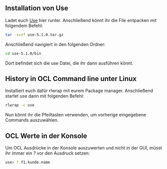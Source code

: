 ## Installation von Use

Ladet euch [Use](https://sourceforge.net/projects/useocl/) hier runter.
Anschließend könnt ihr die File entpacken mit folgendem Befehl:

```bash
tar -xvzf use-5.1.0.tar.gz
```

Anschließend navigiert in den folgenden Ordner:
```bash
cd use-5.1.0/bin
```

Dort befindet sich die use Datei, die ihr dann ausführen könnt.


## History in OCL Command line unter Linux

Installiert euch dafür rlwrap mit eurem Package manager. Anschließend startet use dann mit folgenden Befehl:
```bash
rlwrap -c use
```

Nun könnt ihr die Pfeiltasten verwenden, um vorherige eingegebene Commands auszuwählen.

## OCL Werte in der Konsole
Um OCL Ausdrücke in der Konsole auszuwerten und nicht in der GUI, müsst ihr immer ein *?* vor den Ausdruck setzen:
```bash
use> ? f1.kunde.name
```
